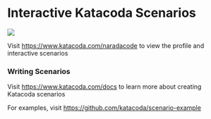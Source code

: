 # Interactive Katacoda Scenarios

[![](http://shields.katacoda.com/katacoda/naradacode/count.svg)](https://www.katacoda.com/naradacode "Get your profile on Katacoda.com")

Visit https://www.katacoda.com/naradacode to view the profile and interactive scenarios

### Writing Scenarios
Visit https://www.katacoda.com/docs to learn more about creating Katacoda scenarios

For examples, visit https://github.com/katacoda/scenario-example
